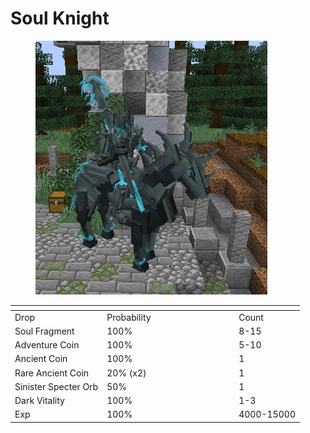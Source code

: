 # Soul Knight

<figure><img src="../../../../.gitbook/assets/image (5) (1).png" alt=""><figcaption></figcaption></figure>

<table data-header-hidden><thead><tr><th></th><th width="197"></th><th></th></tr></thead><tbody><tr><td>Drop</td><td>Probability</td><td>Count</td></tr><tr><td>Soul Fragment</td><td>100%</td><td>8-15</td></tr><tr><td>Adventure Coin</td><td>100%</td><td>5-10</td></tr><tr><td>Ancient Coin</td><td>100%</td><td>1</td></tr><tr><td>Rare Ancient Coin</td><td>20% (x2)</td><td>1</td></tr><tr><td>Sinister Specter Orb</td><td>50%</td><td>1</td></tr><tr><td>Dark Vitality</td><td>100%</td><td>1-3</td></tr><tr><td>Exp</td><td>100%</td><td>4000-15000</td></tr></tbody></table>
